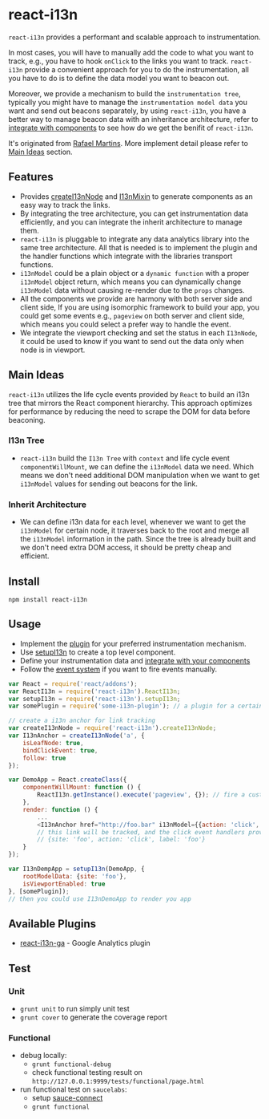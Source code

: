 # react-i13n

`react-i13n` provides a performant and scalable approach to instrumentation.

In most cases, you will have to manually add the code to what you want to track, e.g., you have to hook `onClick` to the links you want to track. `react-i13n` provide a convenient approach for you to do the instrumentation, all you have to do is to define the data model you want to beacon out.

Moreover, we provide a mechanism to build the `instrumentation tree`, typically you might have to manage the `instrumentation model data` you want and send out beacons separately, by using `react-i13n`, you have a better way to manage beacon data with an inheritance architecture, refer to [integrate with components](./docs/guides/integrateWithComponents.md) to see how do we get the benifit of `react-i13n`.

It's originated from [Rafael Martins](http://www.slideshare.net/RafaelMartins21/instrumentation-talk-39547608). More implement detail please refer to [Main Ideas](#main-ideas) section.

## Features

* Provides [createI13nNode](./docs/api/createI13nNode.md#createi13nnodecomponent-options) and [I13nMixin](./docs/api/createI13nNode.md#i13nmixin) to generate components as an easy way to track the links.
* By integrating the tree architecture, you can get instrumentation data efficiently, and you can integrate the inherit architecture to manage them.
* `react-i13n` is pluggable to integrate any data analytics library into the same tree architecture. All that is needed is to implement the plugin and the handler functions which integrate with the libraries transport functions.
* `i13nModel` could be a plain object or a `dynamic function` with a proper `i13nModel` object return, which means you can dynamically change `i13nModel` data without causing re-render due to the `props` changes.
* All the components we provide are harmony with both server side and client side, If you are using isomorphic framework to build your app, you could get some events e.g., `pageview` on both server and client side, which means you could select a prefer way to handle the event.
* We integrate the viewport checking and set the status in each `I13nNode`, it could be used to know if you want to send out the data only when node is in viewport.

## Main Ideas
`react-i13n` utilizes the life cycle events provided by `React` to build an i13n tree that mirrors the React component hierarchy. This approach optimizes for performance by reducing the need to scrape the DOM for data before beaconing.

### I13n Tree
* `react-i13n` build the `I13n Tree` with `context` and life cycle event `componentWillMount`, we can define the `i13nModel` data we need. Which means we don't need additional DOM manipulation when we want to get `i13nModel` values for sending out beacons for the link.

### Inherit Architecture
* We can define i13n data for each level, whenever we want to get the `i13nModel` for certain node, it traverses back to the root and merge all the `i13nModel` information in the path. Since the tree is already built and we don't need extra DOM access, it should be pretty cheap and efficient. 

## Install

```
npm install react-i13n
```

## Usage

* Implement the [plugin](./docs/guides/createPlugins.md) for your preferred instrumentation mechanism.
* Use [setupI13n](./docs/api/setupI13n.md) to create a top level component.
* Define your instrumentation data and [integrate with your components](./docs/guides/integrateWithComponents.md)
* Follow the [event system](./docs/guides/eventSystem.md) if you want to fire events manually.

```js
var React = require('react/addons');
var ReactI13n = require('react-i13n').ReactI13n;
var setupI13n = require('react-i13n').setupI13n;
var somePlugin = require('some-i13n-plugin'); // a plugin for a certain instrumentation mechanism

// create a i13n anchor for link tracking
var createI13nNode = require('react-i13n').createI13nNode;
var I13nAnchor = createI13nNode('a', {
    isLeafNode: true,
    bindClickEvent: true,
    follow: true
});

var DemoApp = React.createClass({
    componentWillMount: function () {
        ReactI13n.getInstance().execute('pageview', {}); // fire a custom event
    },
    render: function () {
        ...
        <I13nAnchor href="http://foo.bar" i13nModel={{action: 'click', label: 'foo'}}>...</I13nAnchor> 
        // this link will be tracked, and the click event handlers provided the plugin will get the model data as 
        // {site: 'foo', action: 'click', label: 'foo'}
    }
});

var I13nDempApp = setupI13n(DemoApp, {
    rootModelData: {site: 'foo'},
    isViewportEnabled: true
}, [somePlugin]);
// then you could use I13nDemoApp to render you app
```

## Available Plugins
* [react-i13n-ga](https://github.com/kaesonho/react-i13n-ga) - Google Analytics plugin

## Test

### Unit

* `grunt unit` to run simply unit test
* `grunt cover` to generate the coverage report

### Functional

* debug locally:
   * `grunt functional-debug`
   * check functional testing result on `http://127.0.0.1:9999/tests/functional/page.html`
* run functional test on `saucelabs`:
   * setup [sauce-connect](https://docs.saucelabs.com/reference/sauce-connect/)
   * `grunt functional`
